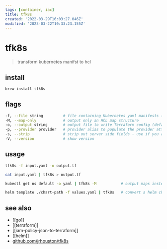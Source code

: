 ```yaml
---
tags: [container, iac]
title: tfk8s
created: '2022-03-29T16:03:27.046Z'
modified: '2023-03-22T10:33:23.155Z'
---
```


# tfk8s

> transform kubernetes manifst to hcl

## install

```sh
brew install tfk8s
```

## flags

```sh
-f, --file string         # file containing Kubernetes yaml manifests (default "-")
-M, --map-only            # output only an HCL map structure
-o, --output string       # output file to write Terraform config (default "-")
-p, --provider provider   # provider alias to populate the provider attribute
-s, --strip               # strip out server side fields - use if you are piping from kubectl get
-V, --version             # show version
```

## usage

```sh
tfk8s -f input.yaml -o output.tf

cat input.yaml | tfk8s > output.tf

kubectl get ns default -o yaml | tfk8s -M           # output maps instead of yaml

helm template ./chart-path -f values.yaml | tfk8s   # convert a helm chart to terraform
```

## see also

- [[go]]
- [[terraform]]
- [[iam-policy-json-to-terraform]]
- [[helm]]
- [github.com/jrhouston/tfk8s](https://github.com/jrhouston/tfk8s)
